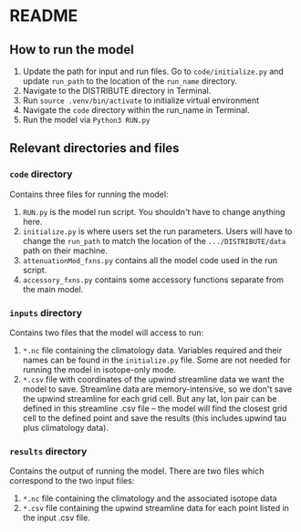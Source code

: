 # README

## How to run the model
1. Update the path for input and run files. Go to `code/initialize.py` and update `run_path` to the location of the `run_name` directory.
2. Navigate to the DISTRIBUTE directory in Terminal.
3. Run `source .venv/bin/activate` to initialize virtual environment
4. Navigate the `code` directory within the run_name in Terminal.
5. Run the model via `Python3 RUN.py` 


## Relevant directories and files
### `code` directory
Contains three files for running the model: 
1. `RUN.py` is the model run script. You shouldn't have to change anything here. 
2. `initialize.py` is where users set the run parameters. Users will have to change the `run_path` to match the location of the `.../DISTRIBUTE/data` path on their machine. 
3. `attenuationMod_fxns.py` contains all the model code used in the run script. 
4. `accessory_fxns.py` contains some accessory functions separate from the main model.

### `inputs` directory
Contains two files that the model will access to run:
1. `*.nc` file containing the climatology data. Variables required and their names can be found in the `initialize.py` file. Some are not needed for running the model in isotope-only mode. 
2. `*.csv` file with coordinates of the upwind streamline data we want the model to save. Streamline data are memory-intensive, so we don't save the upwind streamline for each grid cell. But any lat, lon pair can be defined in this streamline .csv file – the model will find the closest grid cell to the defined point and save the results (this includes upwind tau plus climatology data).

### `results` directory
Contains the output of running the model. There are two files which correspond to the two input files:
1. `*.nc` file containing the climatology and the associated isotope data
2. `*.csv` file containing the upwind streamline data for each point listed in the input .csv file. 